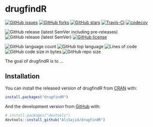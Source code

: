 
<!-- README.md is generated from README.Rmd. Please edit that file -->

# drugfindR

<!-- badges: start -->

[![GitHub
issues](https://img.shields.io/github/issues/AliSajid/drugfindR)](https://github.com/AliSajid/drugfindR/issues)
[![GitHub
forks](https://img.shields.io/github/forks/AliSajid/drugfindR)](https://github.com/AliSajid/drugfindR/network)
[![GitHub
stars](https://img.shields.io/github/stars/AliSajid/drugfindR)](https://github.com/AliSajid/drugfindR/stargazers)
[![Travis-CI](https://img.shields.io/travis/com/AliSajid/drugfindR)]()
[![codecov](https://codecov.io/gh/AliSajid/drugfindR/branch/main/graph/badge.svg?token=HP1VFCRZ0M)]()

![GitHub release (latest SemVer including
pre-releases)](https://img.shields.io/github/v/release/AliSajid/drugfindR?include_prereleases&label=latest-release)
![GitHub release (latest
SemVer)](https://img.shields.io/github/v/release/AliSajid/drugfindR?label=latest-stable)
[![GitHub
license](https://img.shields.io/github/license/AliSajid/drugfindR)](https://github.com/AliSajid/drugfindR/blob/main/LICENSE)

![GitHub language
count](https://img.shields.io/github/languages/count/AliSajid/drugfindR)
![GitHub top
language](https://img.shields.io/github/languages/top/AliSajid/drugfindR)
![Lines of
code](https://img.shields.io/tokei/lines/github/AliSajid/drugfindR)
![GitHub code size in
bytes](https://img.shields.io/github/languages/code-size/AliSajid/drugfindR)
![GitHub repo
size](https://img.shields.io/github/repo-size/AliSajid/drugfindR)
<!-- badges: end -->

The goal of drugfindR is to …

## Installation

You can install the released version of drugfindR from
[CRAN](https://CRAN.R-project.org) with:

``` r
install.packages("drugfindR")
```

And the development version from [GitHub](https://github.com/) with:

``` r
# install.packages("devtools")
devtools::install_github("AliSajid/drugfindR")
```
